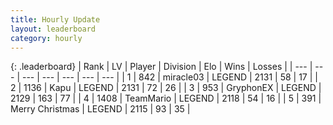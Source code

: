 ```yaml
---
title: Hourly Update
layout: leaderboard
category: hourly
---
```


{: .leaderboard}
| Rank | LV | Player | Division | Elo | Wins | Losses |
| --- | --- | --- | --- | --- | --- | --- |
| <span data-change="4">1</span> | 842 | <span title="ID: 416373">miracle03</span> | LEGEND | <span data-change="19">2131</span> | <span data-change="3">58</span> | <span data-change="0">17</span> |
| <span data-change="-1">2</span> | 1136 | <span title="ID: 204953">Kapu</span> | LEGEND | <span data-change="0">2131</span> | <span data-change="0">72</span> | <span data-change="0">26</span> |
| <span data-change="-1">3</span> | 953 | <span title="ID: 315148">GryphonEX</span> | LEGEND | <span data-change="0">2129</span> | <span data-change="0">163</span> | <span data-change="0">77</span> |
| <span data-change="-1">4</span> | 1408 | <span title="ID: 164871">TeamMario</span> | LEGEND | <span data-change="0">2118</span> | <span data-change="0">54</span> | <span data-change="0">16</span> |
| <span data-change="-1">5</span> | 391 | <span title="ID: 382502">Merry Christmas</span> | LEGEND | <span data-change="0">2115</span> | <span data-change="0">93</span> | <span data-change="0">35</span> |